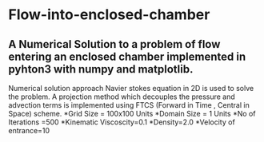 # Flow-into-enclosed-chamber
## A Numerical Solution to a problem of flow entering an enclosed chamber implemented in pyhton3 with numpy and matplotlib.
Numerical solution approach Navier stokes equation in 2D is used to solve the problem. A projection method which decouples the pressure and advection terms is implemented using FTCS (Forward in Time , Central in Space) scheme. 
*Grid Size = 100x100 Units
*Domain Size = 1 Units 
*No of Iterations =500
*Kinematic Viscoscity=0.1
*Density=2.0
*Velocity of entrance=10 
